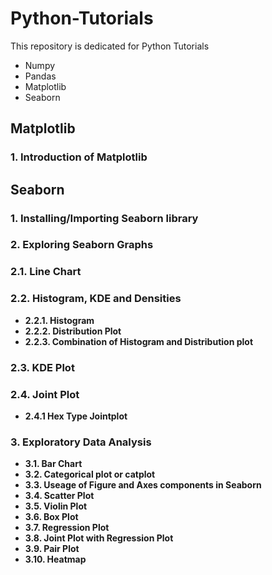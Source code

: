 # Python-Tutorials
This repository is dedicated for Python Tutorials
*   Numpy
*   Pandas
*   Matplotlib
*   Seaborn


## **Matplotlib**
### **1. Introduction of Matplotlib**





##  **Seaborn**
### **1. Installing/Importing Seaborn library**
### **2. Exploring Seaborn Graphs**
### **2.1. Line Chart**
### **2.2. Histogram, KDE and Densities**
*    **2.2.1. Histogram**
*    **2.2.2. Distribution Plot**
*    **2.2.3. Combination of Histogram and Distribution plot**
###  **2.3. KDE Plot**
###  **2.4. Joint Plot**
*    **2.4.1 Hex Type Jointplot**
###  **3. Exploratory Data Analysis**
*    **3.1. Bar Chart**
*    **3.2. Categorical plot or catplot**
*    **3.3. Useage of Figure and Axes components in Seaborn**
*    **3.4. Scatter Plot**
*    **3.5. Violin Plot**
*    **3.6. Box Plot**
*    **3.7. Regression Plot**
*    **3.8. Joint Plot with Regression Plot**
*    **3.9. Pair Plot**
*    **3.10. Heatmap**
